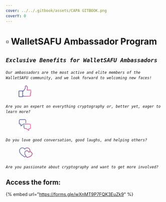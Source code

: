 ```yaml
---
cover: ../../.gitbook/assets/CAPA GITBOOK.png
coverY: 0
---
```


# ▫ WalletSAFU Ambassador Program

## _`Exclusive Benefits for WalletSAFU Ambassadors`_

_`Our ambassadors are the most active and elite members of the WalletSAFU community, and we look forward to welcoming new faces!`_

<figure><img src="../../.gitbook/assets/5.png" alt=""><figcaption></figcaption></figure>

_`Are you an expert on everything cryptography or, better yet, eager to learn more?`_

<figure><img src="../../.gitbook/assets/6.png" alt=""><figcaption></figcaption></figure>

_`Do you love good conversation, good laughs, and helping others?`_

<figure><img src="../../.gitbook/assets/7.png" alt=""><figcaption></figcaption></figure>

_`Are you passionate about cryptography and want to get more involved?`_

## Access the form:&#x20;

{% embed url="https://forms.gle/wXnMT9P7FQK3EuZk9" %}
